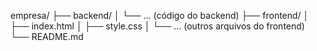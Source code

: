 empresa/
├── backend/
│   └── ... (código do backend)
├── frontend/
│   ├── index.html
│   ├── style.css
│   └── ... (outros arquivos do frontend)
└── README.md
